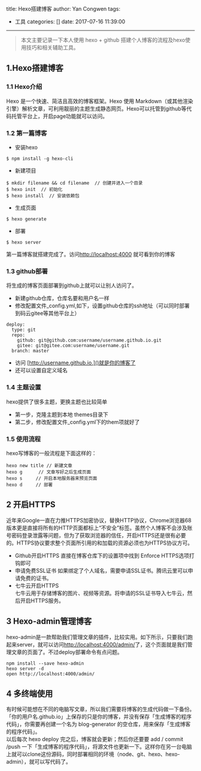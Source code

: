 title: Hexo搭建博客
author: Yan Congwen
tags:
  - 工具
categories: []
date: 2017-07-16 11:39:00
---
> 	本文主要记录一下本人使用 hexo + github 搭建个人博客的流程及hexo使用技巧和相关辅助工具。

## 1.Hexo搭建博客
### 1.1 Hexo介绍
Hexo 是一个快速、简洁且高效的博客框架。Hexo 使用 Markdown（或其他渲染引擎）解析文章，可利用靓丽的主题生成静态网页。Hexo可以托管到github等代码托管平台上，开启page功能就可以访问。
### 1.2 第一篇博客	
- 安装hexo	
```
$ npm install -g hexo-cli
```
- 新建项目	
```
$ mkdir filename && cd filename  // 创建并进入一个目录
$ hexo init  // 初始化
$ hexo install  // 安装依赖包
```
- 生成页面	
```
$ hexo generate
```
- 部署	
```
$ hexo server
```
第一篇博客就搭建完成了。访问[http://localhost:4000]() 就可看到你的博客

### 1.3 github部署	
将生成的博客页面部署到github上就可以让别人访问了。
- 新建github仓库，仓库名要和用户名一样
- 修改配置文件_config.yml,如下，设置github仓库的ssh地址（可以同时部署到码云gitee等其他平台上）	
```
deploy: 		
  type: git		
  repo: 		
    github: git@github.com:username/username.github.io.git	
    gitee: git@gitee.com:username/username.git	
  branch: master	
```
- 访问 [http://username.github.io.]()就是你的博客了
- 还可以设置自定义域名

### 1.4 主题设置
hexo提供了很多主题，更换主题也比较简单
- 第一步，克隆主题到本地 themes目录下
- 第二步，修改配置文件_config.yml下的them项就好了

### 1.5 使用流程
hexo写博客的一般流程是下面这样的：
```
hexo new title // 新建文章	
hexo g      // 文章写好之后生成页面
hexo s     // 开启本地服务器来预览页面
hexo d     // 部署	
```

## 2 开启HTTPS	
近年来Google一直在力推HTTPS加密协议，替换HTTP协议，Chrome浏览器68版本更是直接将所有的HTTP页面都标上“不安全”标签。虽然个人博客不会涉及账号密码登录泄露等问题，但为了获取浏览器的信任，开启HTTPS还是很有必要的。HTTPS协议要求整个页面所引用的和加载的资源必须也为HTTPS协议方可。
- Github开启HTTPS	
直接在博客仓库下的设置项中找到 Enforce HTTPS选项打钩即可 
- 申请免费SSL证书	
如果绑定了个人域名，需要申请SSL证书。腾讯云里可以申请免费的证书。
- 七牛云开启HTTPS	
七牛云用于存储博客的图片、视频等资源。将申请的SSL证书导入七牛云，然后开启HTTPS服务。

## 3 Hexo-admin管理博客
hexo-admin是一款帮助我们管理文章的插件，比较实用。如下所示，只要我们跑起来server，就可以访问[http://localhost:4000/admin/]()了，这个页面就是我们管理文章的页面了。不过deploy部署命令有点问题。	
```
npm install --save hexo-admin
hexo server -d
open http://localhost:4000/admin/
```

## 4 多终端使用	
有时候可能想在不同的电脑写文章，所以我们需要将博客的生成代码做一下备份。「你的用户名.github.io」上保存的只是你的博客，并没有保存「生成博客的程序代码」，你需要再创建一个名为 blog-generator 的空仓库，用来保存「生成博客的程序代码」。	
以后每次 hexo deploy 完之后，博客就会更新；然后你还要要 add / commit /push 一下「生成博客的程序代码」，将源文件也更新一下。这样你在另一台电脑上就可以clone这份源码，同时部署相同的环境（node、git、hexo、hexo-admin），就可以写代码了。